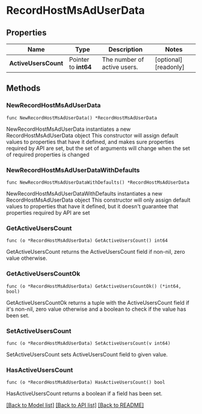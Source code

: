 # RecordHostMsAdUserData

## Properties

Name | Type | Description | Notes
------------ | ------------- | ------------- | -------------
**ActiveUsersCount** | Pointer to **int64** | The number of active users. | [optional] [readonly] 

## Methods

### NewRecordHostMsAdUserData

`func NewRecordHostMsAdUserData() *RecordHostMsAdUserData`

NewRecordHostMsAdUserData instantiates a new RecordHostMsAdUserData object
This constructor will assign default values to properties that have it defined,
and makes sure properties required by API are set, but the set of arguments
will change when the set of required properties is changed

### NewRecordHostMsAdUserDataWithDefaults

`func NewRecordHostMsAdUserDataWithDefaults() *RecordHostMsAdUserData`

NewRecordHostMsAdUserDataWithDefaults instantiates a new RecordHostMsAdUserData object
This constructor will only assign default values to properties that have it defined,
but it doesn't guarantee that properties required by API are set

### GetActiveUsersCount

`func (o *RecordHostMsAdUserData) GetActiveUsersCount() int64`

GetActiveUsersCount returns the ActiveUsersCount field if non-nil, zero value otherwise.

### GetActiveUsersCountOk

`func (o *RecordHostMsAdUserData) GetActiveUsersCountOk() (*int64, bool)`

GetActiveUsersCountOk returns a tuple with the ActiveUsersCount field if it's non-nil, zero value otherwise
and a boolean to check if the value has been set.

### SetActiveUsersCount

`func (o *RecordHostMsAdUserData) SetActiveUsersCount(v int64)`

SetActiveUsersCount sets ActiveUsersCount field to given value.

### HasActiveUsersCount

`func (o *RecordHostMsAdUserData) HasActiveUsersCount() bool`

HasActiveUsersCount returns a boolean if a field has been set.


[[Back to Model list]](../README.md#documentation-for-models) [[Back to API list]](../README.md#documentation-for-api-endpoints) [[Back to README]](../README.md)


